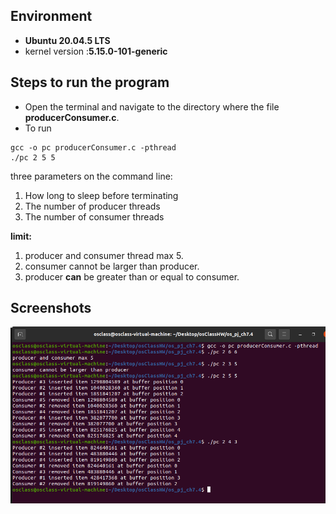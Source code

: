 ## Environment

- **Ubuntu 20.04.5 LTS**
- kernel version :**5.15.0-101-generic**

## Steps to run the program

- Open the terminal and navigate to the directory where the file **producerConsumer.c**.
- To run

```
gcc -o pc producerConsumer.c -pthread
./pc 2 5 5
```

three parameters on the command line:

1. How long to sleep before terminating
2. The number of producer threads
3. The number of consumer threads

**limit:**

1. producer and consumer thread max 5.
2. consumer cannot be larger than producer.
3. producer **can** be greater than or equal to consumer.

## Screenshots

![img](7.4.png)
